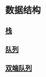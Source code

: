 # 数据结构

## [栈](/article/data-sturctures/stack.md)
## [队列](/article/data-sturctures/queue.md)
## [双端队列](/article/data-sturctures/dobule-queue.md)